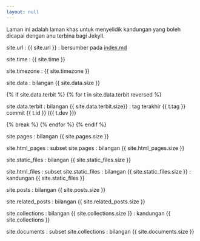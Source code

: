 ```yaml
---
layout: null
---
```


Laman ini adalah laman khas untuk menyelidik kandungan yang
boleh dicapai dengan anu terbina bagi Jekyll.

site.url
: {{ site.url }}
: bersumber pada [index.md](index.md)

site.time
: {{ site.time }}

site.timezone
: {{ site.timezone }}

site.data
: bilangan {{ site.data.size }}

{% if site.data.terbit %}
{% for t in site.data.terbit reversed %}

site.data.terbit
: bilangan {{ site.data.terbit.size}}
: tag terakhir {{ t.tag }} commit {{ t.id }} ({{ t.dev }})

{% break %}
{% endfor %}
{% endif %}

site.pages
: bilangan {{ site.pages.size }}

site.html_pages
: subset site.pages
: bilangan {{ site.html_pages.size }}

site.static_files
: bilangan {{ site.static_files.size }}

site.html_files
: subset site.static_files
: bilangan {{ site.static_files.size }}
: kandungan {{ site.static_files }}

site.posts
: bilangan {{ site.posts.size }}

site.related_posts
: bilangan {{ site.related_posts.size }}

site.collections
: bilangan {{ site.collections.size }}
: kandungan {{ site.collections }}

site.documents
: subset site.collections
: bilangan {{ site.documents.size }}

